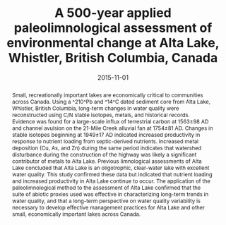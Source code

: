 ---
abstract: "Small, recreationally important lakes are economically critical to communities across Canada. Using a ^210^Pb and ^14^C dated sediment core from Alta Lake, Whistler, British Columbia, long-term changes in water quality were reconstructed using C/N stable isotopes, metals, and historical records. Evidence was found for a large-scale influx of terrestrial carbon at 1563±98 AD and channel avulsion on the 21-Mile Creek alluvial fan at 1754±81 AD. Changes in stable isotopes beginning at 1949±17 AD indicated increased productivity in response to nutrient loading from septic-derived nutrients. Increased metal deposition (Cu, As, and Zn) during the same period indicates that watershed disturbance during the construction of the highway was likely a significant contributor of metals to Alta Lake. Previous limnological assessments of Alta Lake concluded that Alta Lake is an oligotrophic, clear-water lake with excellent water quality. This study confirmed these data but indicated that nutrient loading and increased productivity in Alta Lake continue to occur. The application of the paleolimnological method to the assessment of Alta Lake confirmed that the suite of abiotic proxies used was effective in characterizing long-term trends in water quality, and that a long-term perspective on water quality variability is necessary to develop effective management practices for Alta Lake and other small, economically important lakes across Canada."
authors: ["admin"]
date: "2015-11-01"
doi: ""
featured: false
image:
  caption: ""
  focal_point: ""
  preview_only: false
projects: []
publication: "M.Sc. Thesis (Acadia University)"
publication_short: ""
publication_types: ["0"]
summary: ""
tags: []
title: "A 500-year applied paleolimnological assessment of environmental change at Alta Lake, Whistler, British Columbia, Canada"
url_code: ""
url_dataset: ""
url_pdf: "http://scholar.acadiau.ca/islandora/object/theses:411"
url_poster: ""
url_project: ""
url_slides: ""
url_source: ""
url_video: ""
---